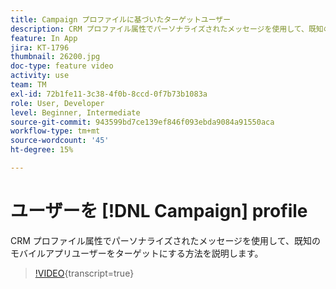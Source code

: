 ```yaml
---
title: Campaign プロファイルに基づいたターゲットユーザー
description: CRM プロファイル属性でパーソナライズされたメッセージを使用して、既知のモバイルアプリユーザーをターゲットにする方法を説明します。
feature: In App
jira: KT-1796
thumbnail: 26200.jpg
doc-type: feature video
activity: use
team: TM
exl-id: 72b1fe11-3c38-4f0b-8ccd-0f7b73b1083a
role: User, Developer
level: Beginner, Intermediate
source-git-commit: 943599bd7ce139ef846f093ebda9084a91550aca
workflow-type: tm+mt
source-wordcount: '45'
ht-degree: 15%

---
```


# ユーザーを [!DNL Campaign] profile

CRM プロファイル属性でパーソナライズされたメッセージを使用して、既知のモバイルアプリユーザーをターゲットにする方法を説明します。

>[!VIDEO](https://video.tv.adobe.com/v/26200?learn=on){transcript=true}
